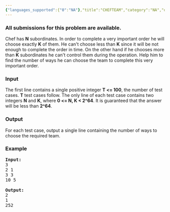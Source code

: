 ```yaml
---
{"languages_supported":{"0":"NA"},"title":"CHEFTEAM","category":"NA","old_version":true,"problem_code":"CHEFTEAM","tags":{"0":"NA"},"layout":"problem"}
---
```


<h3> All submissions for this problem are available. </h3><p>

Chef has <b>N</b> subordinates. In order to complete a very important order he will choose exactly <b>K</b> of them. He can't choose less than <b>K</b> since it will be not enough to complete the order in time. On the other hand if he chooses more than <b>K</b> subordinates he can't control them during the operation. Help him to find the number of ways he can choose the team to complete this very important order.

<h3>Input</h3>
</p><p> The first line contains a single positive integer <b>T &lt;= 100</b>, the number of test cases. <b>T</b> test cases follow. The only line of each test case contains two integers <b>N</b> and <b>K</b>, where <b>0 &lt;= N, K &lt; 2^64</b>. It is guaranteed that the answer will be less than <b>2^64</b>.

<h3>Output</h3>
</p><p> For each test case, output a single line containing the number of ways to choose the required team.

<h3>Example</h3>

<pre>
<b>Input:</b>
3
2 1
3 3
10 5

<b>Output:</b>
2
1
252
</pre></p>    